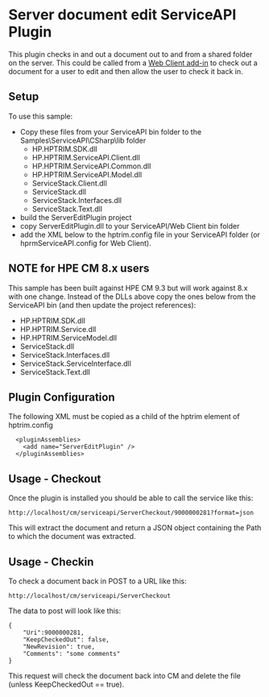 # Server document edit ServiceAPI Plugin
This plugin checks in and out a document out to and from a shared folder on the server.  This could be called from a [Web Client add-in](http://www.hprm.info/blog/2016/1/1/web-and-native-client-add-in) to check out a document for a user to edit and then allow the user to check it back in.

## Setup
To use this sample:
 - Copy these files from your ServiceAPI bin folder to the Samples\ServiceAPI\CSharp\lib folder
    - HP.HPTRIM.SDK.dll
	- HP.HPTRIM.ServiceAPI.Client.dll
	- HP.HPTRIM.ServiceAPI.Common.dll
	- HP.HPTRIM.ServiceAPI.Model.dll
	- ServiceStack.Client.dll
	- ServiceStack.dll
	- ServiceStack.Interfaces.dll
	- ServiceStack.Text.dll
 - build the ServerEditPlugin project
 - copy ServerEditPlugin.dll to your ServiceAPI/Web Client bin folder
 - add the XML below to the hptrim.config file in your ServiceAPI folder (or hprmServiceAPI.config for Web Client).

## NOTE for HPE CM 8.x users
This sample has been built against HPE CM 9.3 but will work against 8.x with one change.   Instead of the DLLs above copy the ones below from the ServiceAPI bin (and then update the project references):
 - HP.HPTRIM.SDK.dll
 - HP.HPTRIM.Service.dll
 - HP.HPTRIM.ServiceModel.dll
 - ServiceStack.dll
 - ServiceStack.Interfaces.dll
 - ServiceStack.ServiceInterface.dll
 - ServiceStack.Text.dll
 
 
## Plugin Configuration
The following XML must be copied as a child of the hptrim element of hptrim.config

```
  <pluginAssemblies>
    <add name="ServerEditPlugin" />
  </pluginAssemblies>
```  



## Usage - Checkout
Once the plugin is installed you should be able to call the service like this:


```
http://localhost/cm/serviceapi/ServerCheckout/9000000281?format=json
```

This will extract the document and return a JSON object containing the Path to which the document was extracted.

## Usage - Checkin
To check a document back in POST to a URL like this:

```
http://localhost/cm/serviceapi/ServerCheckout
```

The data to post will look like this:

```
{
	"Uri":9000000281,
	"KeepCheckedOut": false,
	"NewRevision": true,
	"Comments": "some comments"
}
```

This request will check the document back into CM and delete the file (unless KeepCheckedOut == true).
